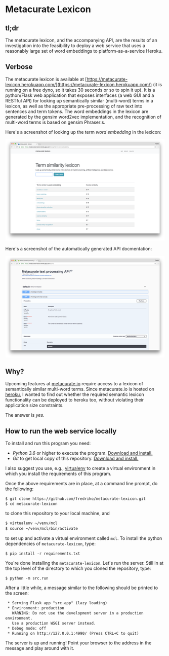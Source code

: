 # Metacurate Lexicon

## tl;dr
The metacurate lexicon, and the accompanying API, are the results of an investigation into the feasibility 
to deploy a web service that uses a reasonably large set of word embeddings to platform-as-a-service Heroku.

## Verbose

The metacurate lexicon is available at 
[https://metacurate-lexicon.herokuapp.com/](https://metacurate-lexicon.herokuapp.com/) 
(it is running on a free dyno, so it takes 30 seconds or so to spin it up). 
It is a python/Flask web application that exposes interfaces (a web GUI and a RESTful API) for looking up 
semantically similar (multi-word) terms in a lexicon, as well as the appropriate pre-processing of raw text 
into sentences and term tokens. The word embeddings in the lexicon are generated by the gensim word2vec 
implementation, and the recognition of multi-word terms is based on gensim Phraser:s.

Here's a screenshot of looking up the term *word embedding* in the lexicon:

![first page of metacurate lexicon](src//static/metacurate-lexicon-word-embedding.png)


Here's a screenshot of the automatically generated API docmentation:

![the api documentation](src/static/metacurate-lexicon-api.png)

## Why?

Upcoming features at [metacurate.io](https://metacurate.io) require access to a lexicon of semantically similar 
multi-word terms. Since metacurate.io is hosted on [heroku](https://www.heroku.com/), 
I wanted to find out whether the required semantic lexicon functionality can be deployed to heroku too,
without violating their application size constraints.

The answer is *yes*.

## How to run the web service locally

To install and run this program you need:

* *Python 3.6* or higher to execute the program. [Download and install.](https://www.python.org/getit/)
* *Git* to get local copy of this repository. [Download and install.](https://git-scm.com/downloads)

I also suggest you use, e.g., [virtualenv](https://virtualenv.pypa.io/en/stable/installation/) to create a virtual environment in which you
install the requirements of this program.

Once the above requirements are in place, at a command line prompt, do the following:

```
$ git clone https://github.com/fredriko/metacurate-lexicon.git
$ cd metacurate-lexicon
```

to clone this repository to your local machine, and 

```sh
$ virtualenv ~/venv/mcl
$ source ~/venv/mcl/bin/activate
```

to set up and activate a virtual environment called `mcl`. To install the python
dependencies of `metacurate-lexicon`, type:

```
$ pip install -r requirements.txt
```

You're done installing the `metacurate-lexicon`. Let's run the server. Still in at the top level of the 
directory to which you cloned the repository, type:

```
$ python -m src.run
```

After a little while, a message similar to the following should be printed to the screen:

```
 * Serving Flask app "src.app" (lazy loading)
 * Environment: production
   WARNING: Do not use the development server in a production environment.
   Use a production WSGI server instead.
 * Debug mode: off
 * Running on http://127.0.0.1:4990/ (Press CTRL+C to quit)

```

The server is up and running! Point your browser to the address in the message and play around with it.


